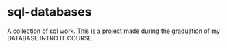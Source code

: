 # sql-databases
A collection of sql work.
This is a project made during the graduation of my DATABASE INTRO IT COURSE.
